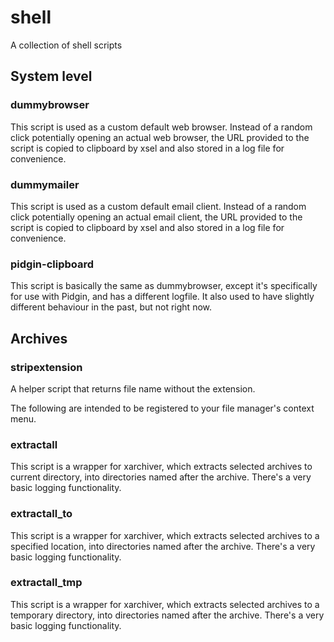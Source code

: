 # shell
A collection of shell scripts

## System level
### dummybrowser
This script is used as a custom default web browser. Instead of a random click potentially opening an actual web browser, the URL provided to the script is copied to clipboard by xsel and also stored in a log file for convenience.
### dummymailer
This script is used as a custom default email client. Instead of a random click potentially opening an actual email client, the URL provided to the script is copied to clipboard by xsel and also stored in a log file for convenience.
### pidgin-clipboard
This script is basically the same as dummybrowser, except it's specifically for use with Pidgin, and has a different logfile. It also used to have slightly different behaviour in the past, but not right now.

## Archives
### stripextension
A helper script that returns file name without the extension.

The following are intended to be registered to your file manager's context menu.
### extractall
This script is a wrapper for xarchiver, which extracts selected archives to current directory, into directories named after the archive. There's a very basic logging functionality.
### extractall_to
This script is a wrapper for xarchiver, which extracts selected archives to a specified location, into directories named after the archive. There's a very basic logging functionality.
### extractall_tmp
This script is a wrapper for xarchiver, which extracts selected archives to a temporary directory, into directories named after the archive. There's a very basic logging functionality.
